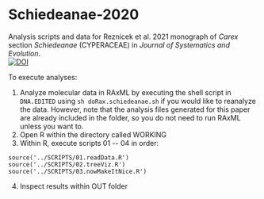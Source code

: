# Schiedeanae-2020
Analysis scripts and data for Reznicek et al. 2021 monograph of _Carex_ section _Schiedeanae_ (CYPERACEAE)
in _Journal of Systematics and Evolution_.  
[![DOI](https://zenodo.org/badge/290276619.svg)](https://zenodo.org/badge/latestdoi/290276619)  

To execute analyses:
1. Analyze molecular data in RAxML by executing the shell script in `DNA.EDITED` using `sh doRax.schiedeanae.sh` if you would like to reanalyze the data. However, note that the analysis files generated for this paper are already included in the folder, so you do not need to run RAxML unless you want to. 
2. Open R within the directory called WORKING
3. Within R, execute scripts 01 -- 04 in order: 
```
source('../SCRIPTS/01.readData.R')
source('../SCRIPTS/02.treeViz.R')
source('../SCRIPTS/03.nowMakeItNice.R')
```
4. Inspect results within OUT folder
